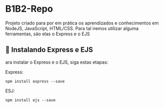 # B1B2-Repo
Projeto criado para por em prática os aprendizados e conhecimentos em NodeJS, JavaScript, HTML/CSS.
Para tal iremos utilizar alguma ferramentas, são elas o Express e o EJS

## 🚀 Instalando Express e EJS

ara instalar o Express e o EJS, siga estas etapas:

Express:
```
npm install express --save

```

ESJ:
```
npm install ejs --save

```